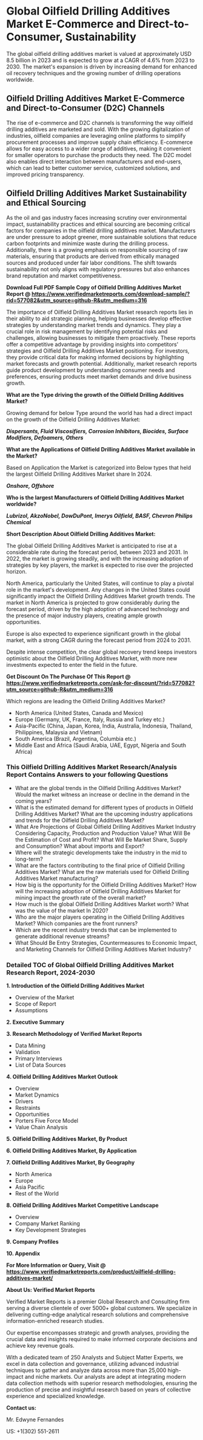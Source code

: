 <h1>Global Oilfield Drilling Additives Market E-Commerce and Direct-to-Consumer, Sustainability</h1><p class=""><p>The global oilfield drilling additives market is valued at approximately USD 8.5 billion in 2023 and is expected to grow at a CAGR of 4.6% from 2023 to 2030. The market's expansion is driven by increasing demand for enhanced oil recovery techniques and the growing number of drilling operations worldwide.</p><h2>Oilfield Drilling Additives Market E-Commerce and Direct-to-Consumer (D2C) Channels</h2><p>The rise of e-commerce and D2C channels is transforming the way oilfield drilling additives are marketed and sold. With the growing digitalization of industries, oilfield companies are leveraging online platforms to simplify procurement processes and improve supply chain efficiency. E-commerce allows for easy access to a wider range of additives, making it convenient for smaller operators to purchase the products they need. The D2C model also enables direct interaction between manufacturers and end-users, which can lead to better customer service, customized solutions, and improved pricing transparency.</p><h2>Oilfield Drilling Additives Market Sustainability and Ethical Sourcing</h2><p>As the oil and gas industry faces increasing scrutiny over environmental impact, sustainability practices and ethical sourcing are becoming critical factors for companies in the oilfield drilling additives market. Manufacturers are under pressure to adopt greener, more sustainable solutions that reduce carbon footprints and minimize waste during the drilling process. Additionally, there is a growing emphasis on responsible sourcing of raw materials, ensuring that products are derived from ethically managed sources and produced under fair labor conditions. The shift towards sustainability not only aligns with regulatory pressures but also enhances brand reputation and market competitiveness.</p></p><p class=""><strong>Download Full PDF Sample Copy of Oilfield Drilling Additives Market Report @ <a href="https://www.verifiedmarketreports.com/download-sample/?rid=577082&utm_source=github-R&utm_medium=316" target="_blank">https://www.verifiedmarketreports.com/download-sample/?rid=577082&utm_source=github-R&utm_medium=316</a></strong></p><p>The importance of&nbsp;Oilfield Drilling Additives Market research reports lies in their ability to aid strategic planning, helping businesses develop effective strategies by understanding market trends and dynamics. They play a crucial role in risk management by identifying potential risks and challenges, allowing businesses to mitigate them proactively. These reports offer a competitive advantage by providing insights into competitors' strategies and Oilfield Drilling Additives Market positioning. For investors, they provide critical data for making informed decisions by highlighting market forecasts and growth potential. Additionally, market research reports guide product development by understanding consumer needs and preferences, ensuring products meet market demands and drive business growth.</p><p><strong>What are the&nbsp;Type driving the growth of the Oilfield Drilling Additives Market?</strong></p><p id="" class="">Growing demand for below Type around the world has had a direct impact on the growth of the Oilfield Drilling Additives Market:</p><p class=""><em><strong>Dispersants, Fluid Viscosifiers, Corrosion Inhibitors, Biocides, Surface Modifiers, Defoamers, Others</strong></em></p><p class=""><strong>What are the&nbsp;Applications&nbsp;of Oilfield Drilling Additives Market available in the Market?</strong></p><p id="" class="">Based on Application the Market is categorized into Below types that held the largest Oilfield Drilling Additives Market share In 2024.</p><p class=""><em><strong>Onshore, Offshore</strong></em></p><p class=""><strong>Who is the largest Manufacturers of Oilfield Drilling Additives Market worldwide?</strong></p><p><em><strong>Lubrizol, AkzoNobel, DowDuPont, Imerys Oilfield, BASF, Chevron Philips Chemical</strong></em></p><p id="" class=""><strong>Short Description About Oilfield Drilling Additives Market:</strong></p><p>The global Oilfield Drilling Additives Market is anticipated to rise at a considerable rate during the forecast period, between 2023 and 2031. In 2022, the market is growing steadily, and with the increasing adoption of strategies by key players, the market is expected to rise over the projected horizon.</p><p>North America, particularly the United States, will continue to play a pivotal role in the market's development. Any changes in the United States could significantly impact the Oilfield Drilling Additives Market growth trends. The market in North America is projected to grow considerably during the forecast period, driven by the high adoption of advanced technology and the presence of major industry players, creating ample growth opportunities.</p><p>Europe is also expected to experience significant growth in the global market, with a strong CAGR during the forecast period from 2024 to 2031.</p><p>Despite intense competition, the clear global recovery trend keeps investors optimistic about the Oilfield Drilling Additives Market, with more new investments expected to enter the field in the future.</p><p id="" class=""><strong>Get Discount On The Purchase Of This Report @ <a href="https://www.verifiedmarketreports.com/ask-for-discount/?rid=577082?utm_source=github-R&utm_medium=316" target="_blank">https://www.verifiedmarketreports.com/ask-for-discount/?rid=577082?utm_source=github-R&utm_medium=316</a></strong></p><p class="">Which regions are leading the Oilfield Drilling Additives Market?</p><ul><li>North America (United States, Canada and Mexico)</li><li>Europe (Germany, UK, France, Italy, Russia and Turkey etc.)</li><li>Asia-Pacific (China, Japan, Korea, India, Australia, Indonesia, Thailand, Philippines, Malaysia and Vietnam)</li><li>South America (Brazil, Argentina, Columbia etc.)</li><li>Middle East and Africa (Saudi Arabia, UAE, Egypt, Nigeria and South Africa)</li></ul><h3 id="" class="">This Oilfield Drilling Additives Market Research/Analysis Report Contains Answers to your following Questions</h3><ul><li>What are the global trends in the Oilfield Drilling Additives Market? Would the market witness an increase or decline in the demand in the coming years?</li><li>What is the estimated demand for different types of products in Oilfield Drilling Additives Market? What are the upcoming industry applications and trends for the Oilfield Drilling Additives Market?</li><li>What Are Projections of Global Oilfield Drilling Additives Market Industry Considering Capacity, Production and Production Value? What Will Be the Estimation of Cost and Profit? What Will Be Market Share, Supply and Consumption? What about imports and Export?</li><li>Where will the strategic developments take the industry in the mid to long-term?</li><li>What are the factors contributing to the final price of Oilfield Drilling Additives Market? What are the raw materials used for Oilfield Drilling Additives Market manufacturing?</li><li>How big is the opportunity for the Oilfield Drilling Additives Market? How will the increasing adoption of Oilfield Drilling Additives Market for mining impact the growth rate of the overall market?</li><li>How much is the global Oilfield Drilling Additives Market worth? What was the value of the market In 2020?</li><li>Who are the major players operating in the Oilfield Drilling Additives Market? Which companies are the front runners?</li><li>Which are the recent industry trends that can be implemented to generate additional revenue streams?</li><li>What Should Be Entry Strategies, Countermeasures to Economic Impact, and Marketing Channels for Oilfield Drilling Additives Market Industry?</li></ul><h3 id="" class="">Detailed TOC of Global Oilfield Drilling Additives Market Research Report, 2024-2030</h3><p id="" class=""><strong>1. Introduction of the Oilfield Drilling Additives Market</strong></p><ul><li>Overview of the Market</li><li>Scope of Report</li><li>Assumptions</li></ul><p id="" class=""><strong>2. Executive Summary</strong></p><p id="" class=""><strong>3. Research Methodology of Verified Market Reports</strong></p><ul><li>Data Mining</li><li>Validation</li><li>Primary Interviews</li><li>List of Data Sources</li></ul><p id="" class=""><strong>4. Oilfield Drilling Additives Market Outlook</strong></p><ul><li>Overview</li><li>Market Dynamics</li><li>Drivers</li><li>Restraints</li><li>Opportunities</li><li>Porters Five Force Model</li><li>Value Chain Analysis</li></ul><p id="" class=""><strong>5. Oilfield Drilling Additives Market, By Product</strong></p><p id="" class=""><strong>6. Oilfield Drilling Additives Market, By Application</strong></p><p id="" class=""><strong>7. Oilfield Drilling Additives Market, By Geography</strong></p><ul><li>North America</li><li>Europe</li><li>Asia Pacific</li><li>Rest of the World</li></ul><p id="" class=""><strong>8. Oilfield Drilling Additives Market Competitive Landscape</strong></p><ul><li>Overview</li><li>Company Market Ranking</li><li>Key Development Strategies</li></ul><p id="" class=""><strong>9. Company Profiles</strong></p><p id="" class=""><strong>10. Appendix</strong></p><p id="" class=""><strong>For More Information or Query, Visit @ <a href="https://www.verifiedmarketreports.com/product/oilfield-drilling-additives-market/" target="_blank">https://www.verifiedmarketreports.com/product/oilfield-drilling-additives-market/</a></strong></p><p id="" class=""><strong>About Us: Verified Market Reports</strong></p><p id="" class="">Verified Market Reports is a premier Global Research and Consulting firm serving a diverse clientele of over 5000+ global customers. We specialize in delivering cutting-edge analytical research solutions and comprehensive information-enriched research studies.</p><p id="" class="">Our expertise encompasses strategic and growth analyses, providing the crucial data and insights required to make informed corporate decisions and achieve key revenue goals.</p><p id="" class="">With a dedicated team of 250 Analysts and Subject Matter Experts, we excel in data collection and governance, utilizing advanced industrial techniques to gather and analyze data across more than 25,000 high-impact and niche markets. Our analysts are adept at integrating modern data collection methods with superior research methodologies, ensuring the production of precise and insightful research based on years of collective experience and specialized knowledge.</p><p id="" class=""><strong>Contact us:</strong></p><p id="" class="">Mr. Edwyne Fernandes</p><p id="" class="">US: +1(302) 551-2611</p>